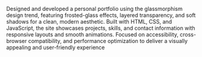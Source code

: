 Designed and developed a personal portfolio using the glassmorphism design trend, featuring frosted-glass effects, layered transparency, and soft shadows for a clean, modern aesthetic. Built with HTML, CSS, and JavaScript, the site showcases projects, skills, and contact information with responsive layouts and smooth animations. Focused on accessibility, cross-browser compatibility, and performance optimization to deliver a visually appealing and user-friendly experience
